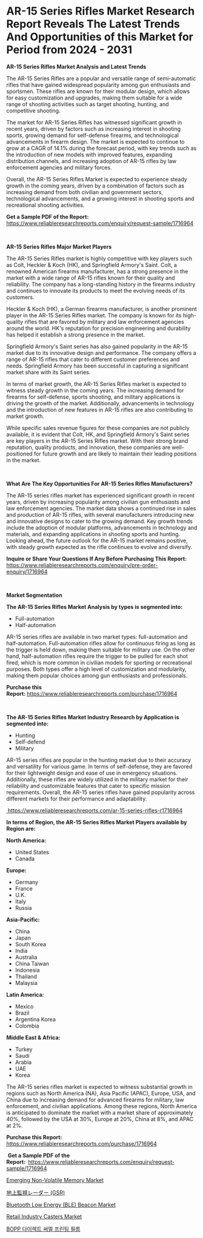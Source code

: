 <p><h1>AR-15 Series Rifles Market Research Report Reveals The Latest Trends And Opportunities of this Market for Period from 2024 - 2031</h1></p><p><strong>AR-15 Series Rifles Market Analysis and Latest Trends</strong></p>
<p><p>The AR-15 Series Rifles are a popular and versatile range of semi-automatic rifles that have gained widespread popularity among gun enthusiasts and sportsmen. These rifles are known for their modular design, which allows for easy customization and upgrades, making them suitable for a wide range of shooting activities such as target shooting, hunting, and competitive shooting.</p><p>The market for AR-15 Series Rifles has witnessed significant growth in recent years, driven by factors such as increasing interest in shooting sports, growing demand for self-defense firearms, and technological advancements in firearm design. The market is expected to continue to grow at a CAGR of 14.1% during the forecast period, with key trends such as the introduction of new models with improved features, expanding distribution channels, and increasing adoption of AR-15 rifles by law enforcement agencies and military forces.</p><p>Overall, the AR-15 Series Rifles Market is expected to experience steady growth in the coming years, driven by a combination of factors such as increasing demand from both civilian and government sectors, technological advancements, and a growing interest in shooting sports and recreational shooting activities.</p></p>
<p><strong>Get a Sample PDF of the Report:&nbsp;</strong> <a href="https://www.reliableresearchreports.com/enquiry/request-sample/1716964">https://www.reliableresearchreports.com/enquiry/request-sample/1716964</a></p>
<p>&nbsp;</p>
<p><strong>AR-15 Series Rifles Major Market Players</strong></p>
<p><p>The AR-15 Series Rifles market is highly competitive with key players such as Colt, Heckler & Koch (HK), and Springfield Armory's Saint. Colt, a renowned American firearms manufacturer, has a strong presence in the market with a wide range of AR-15 rifles known for their quality and reliability. The company has a long-standing history in the firearms industry and continues to innovate its products to meet the evolving needs of its customers.</p><p>Heckler & Koch (HK), a German firearms manufacturer, is another prominent player in the AR-15 Series Rifles market. The company is known for its high-quality rifles that are favored by military and law enforcement agencies around the world. HK's reputation for precision engineering and durability has helped it establish a strong presence in the market.</p><p>Springfield Armory's Saint series has also gained popularity in the AR-15 market due to its innovative design and performance. The company offers a range of AR-15 rifles that cater to different customer preferences and needs. Springfield Armory has been successful in capturing a significant market share with its Saint series.</p><p>In terms of market growth, the AR-15 Series Rifles market is expected to witness steady growth in the coming years. The increasing demand for firearms for self-defense, sports shooting, and military applications is driving the growth of the market. Additionally, advancements in technology and the introduction of new features in AR-15 rifles are also contributing to market growth.</p><p>While specific sales revenue figures for these companies are not publicly available, it is evident that Colt, HK, and Springfield Armory's Saint series are key players in the AR-15 Series Rifles market. With their strong brand reputation, quality products, and innovation, these companies are well-positioned for future growth and are likely to maintain their leading positions in the market.</p></p>
<p>&nbsp;</p>
<p><strong>What Are The Key Opportunities For AR-15 Series Rifles Manufacturers?</strong></p>
<p><p>The AR-15 series rifles market has experienced significant growth in recent years, driven by increasing popularity among civilian gun enthusiasts and law enforcement agencies. The market data shows a continued rise in sales and production of AR-15 rifles, with several manufacturers introducing new and innovative designs to cater to the growing demand. Key growth trends include the adoption of modular platforms, advancements in technology and materials, and expanding applications in shooting sports and hunting. Looking ahead, the future outlook for the AR-15 market remains positive, with steady growth expected as the rifle continues to evolve and diversify.</p></p>
<p><strong>Inquire or Share Your Questions If Any Before Purchasing This Report:</strong> <a href="https://www.reliableresearchreports.com/enquiry/pre-order-enquiry/1716964">https://www.reliableresearchreports.com/enquiry/pre-order-enquiry/1716964</a></p>
<p>&nbsp;</p>
<p><strong>Market Segmentation</strong></p>
<p><strong>The AR-15 Series Rifles Market Analysis by types is segmented into:</strong></p>
<p><ul><li>Full-automation</li><li>Half-automation</li></ul></p>
<p><p>AR-15 series rifles are available in two market types: full-automation and half-automation. Full-automation rifles allow for continuous firing as long as the trigger is held down, making them suitable for military use. On the other hand, half-automation rifles require the trigger to be pulled for each shot fired, which is more common in civilian models for sporting or recreational purposes. Both types offer a high level of customization and modularity, making them popular choices among gun enthusiasts and professionals.</p></p>
<p><strong>Purchase this Report:&nbsp;</strong><a href="https://www.reliableresearchreports.com/purchase/1716964">https://www.reliableresearchreports.com/purchase/1716964</a></p>
<p>&nbsp;</p>
<p><strong>The AR-15 Series Rifles Market Industry Research by Application is segmented into:</strong></p>
<p><ul><li>Hunting</li><li>Self-defend</li><li>Military</li></ul></p>
<p><p>AR-15 series rifles are popular in the hunting market due to their accuracy and versatility for various game. In terms of self-defense, they are favored for their lightweight design and ease of use in emergency situations. Additionally, these rifles are widely utilized in the military market for their reliability and customizable features that cater to specific mission requirements. Overall, the AR-15 series rifles have gained popularity across different markets for their performance and adaptability.</p></p>
<p><a href="https://www.reliableresearchreports.com/ar-15-series-rifles-r1716964">&nbsp;https://www.reliableresearchreports.com/ar-15-series-rifles-r1716964</a></p>
<p><strong>In terms of Region, the AR-15 Series Rifles Market Players available by Region are:</strong></p>
<p>
    <p> <strong> North America: </strong>
        <ul>
            <li>United States</li>
            <li>Canada</li>
        </ul>
        </p> 
    <p> <strong> Europe: </strong>
        <ul>
            <li>Germany</li>
            <li>France</li>
            <li>U.K.</li>
            <li>Italy</li>
            <li>Russia</li>
        </ul>
        </p> 
    <p> <strong> Asia-Pacific: </strong>
        <ul>
            <li>China</li>
            <li>Japan</li>
            <li>South Korea</li>
            <li>India</li>
            <li>Australia</li>
            <li>China Taiwan</li>
            <li>Indonesia</li>
            <li>Thailand</li>
            <li>Malaysia</li>
        </ul>
        </p> 
    <p> <strong> Latin America: </strong>
        <ul>
            <li>Mexico</li>
            <li>Brazil</li>
            <li>Argentina Korea</li>
            <li>Colombia</li>
        </ul>
        </p> 
    <p> <strong> Middle East & Africa: </strong>
        <ul>
            <li>Turkey</li>
            <li>Saudi</li>
            <li>Arabia</li>
            <li>UAE</li>
            <li>Korea</li>
        </ul>
    </p>
    </p>
<p><p>The AR-15 series rifles market is expected to witness substantial growth in regions such as North America (NA), Asia Pacific (APAC), Europe, USA, and China due to increasing demand for advanced firearms for military, law enforcement, and civilian applications. Among these regions, North America is anticipated to dominate the market with a market share of approximately 40%, followed by the USA at 30%, Europe at 20%, China at 8%, and APAC at 2%.</p></p>
<p><strong>Purchase this Report: </strong><a href="https://www.reliableresearchreports.com/purchase/1716964">https://www.reliableresearchreports.com/purchase/1716964</a></p>
<p>&nbsp;<strong>Get a Sample PDF of the Report:&nbsp;&nbsp;</strong><a href="https://www.reliableresearchreports.com/enquiry/request-sample/1716964">https://www.reliableresearchreports.com/enquiry/request-sample/1716964</a></p>
<p><strong></strong></p>
<p><p><a href="https://issuu.com/reportprime-2/docs/emerging-non-volatile-memory-market-size-2030.pptx">Emerging Non-Volatile Memory Market</a></p><p><a href="https://github.com/zoetazuur/Market-Research-Report-List-1/blob/main/5358975107454.md">地上監視レーダー (GSR)</a></p><p><a href="https://issuu.com/reportprime-2/docs/bluetooth-low-energy-ble-beacon-market-size-2030.p">Bluetooth Low Energy (BLE) Beacon Market</a></p><p><a href="https://github.com/biheemgalvinlouises6hokrh3h/Market-Research-Report-List-2/blob/main/retail-industry-casters-market.md">Retail Industry Casters Market</a></p><p><a href="https://github.com/nicolaseller56452023/Market-Research-Report-List-1/blob/main/6353764101661.md">BOPP 다이렉트 써멀 프린팅 필름</a></p></p>